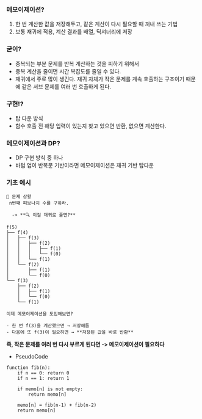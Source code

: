 ### 메모이제이션?
1. 한 번 계산한 값을 저장해두고, 같은 계산이 다시 필요할 때 꺼내 쓰는 기법
2. 보통 재귀에 적용, 계산 결과를 배열, 딕셔너리에 저장

### 굳이?
- 중복되는 부분 문제를 반복 계산하는 것을 피하기 위해서
- 중복 계산을 줄이면 시간 복잡도를 줄일 수 있다.
- 재귀에서 주로 많이 생긴다. 재귀 자체가 작은 문제를 계속 호출하는 구조이기 때문에 같은 서브 문제를 여러 번 호출하게 된다.

### 구현!?
- 탑 다운 방식
- 함수 호출 전 해당 입력이 있는지 찾고 있으면 반환, 없으면 계산한다.

### 메모이제이션과 DP?
- DP 구현 방식 중 하나
- 바텀 업이 반복문 기반이라면 메모이제이션은 재귀 기반 탑다운 

### 기초 예시
```
🔹 문제 상황
 n번째 피보나치 수를 구하라.
 
  -> **🔍 이걸 재귀로 풀면?**
  
f(5)
├── f(4)
│   ├── f(3)
│   │   ├── f(2)
│   │   │   ├── f(1)
│   │   │   └── f(0)
│   │   └── f(1)
│   └── f(2)
│       ├── f(1)
│       └── f(0)
└── f(3)
    ├── f(2)
    │   ├── f(1)
    │   └── f(0)
    └── f(1)

이제 메모이제이션을 도입해보면?

- 한 번 f(3)을 계산했으면 → 저장해둠
- 다음에 또 f(3)이 필요하면 → **저장된 값을 바로 반환**
```

**즉, 작은 문제를 여러 번 다시 부르게 된다면 -> 메모이제이션이 필요하다**
- PseudoCode
```
function fib(n):
    if n == 0: return 0
    if n == 1: return 1

    if memo[n] is not empty:
        return memo[n]

    memo[n] = fib(n-1) + fib(n-2)
    return memo[n]
```